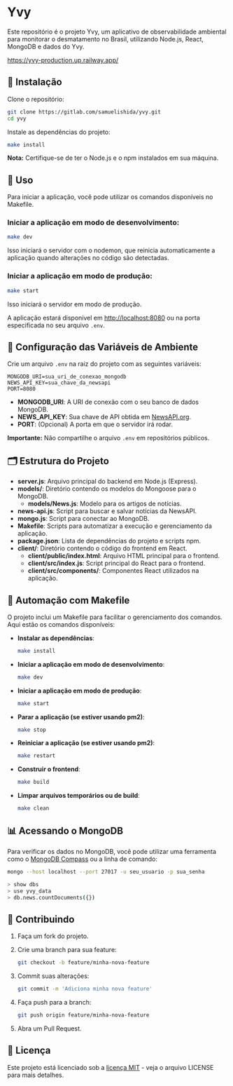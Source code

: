 # Yvy

Este repositório é o projeto Yvy, um aplicativo de observabilidade ambiental para monitorar o desmatamento no Brasil, utilizando Node.js, React, MongoDB e dados do Yvy.

https://yvy-production.up.railway.app/


## 🧰 Instalação

Clone o repositório:

```bash
git clone https://gitlab.com/samuelishida/yvy.git
cd yvy
```

Instale as dependências do projeto:

```bash
make install
```

**Nota:** Certifique-se de ter o Node.js e o npm instalados em sua máquina.

## 🚀 Uso

Para iniciar a aplicação, você pode utilizar os comandos disponíveis no Makefile.

### Iniciar a aplicação em modo de desenvolvimento:

```bash
make dev
```

Isso iniciará o servidor com o nodemon, que reinicia automaticamente a aplicação quando alterações no código são detectadas.

### Iniciar a aplicação em modo de produção:

```bash
make start
```

Isso iniciará o servidor em modo de produção.

A aplicação estará disponível em [http://localhost:8080](http://localhost:8080) ou na porta especificada no seu arquivo `.env`.

## 🔧 Configuração das Variáveis de Ambiente

Crie um arquivo `.env` na raiz do projeto com as seguintes variáveis:

```env
MONGODB_URI=sua_uri_de_conexao_mongodb
NEWS_API_KEY=sua_chave_da_newsapi
PORT=8080
```

- **MONGODB_URI**: A URI de conexão com o seu banco de dados MongoDB.
- **NEWS_API_KEY**: Sua chave de API obtida em [NewsAPI.org](https://newsapi.org).
- **PORT**: (Opcional) A porta em que o servidor irá rodar.

**Importante:** Não compartilhe o arquivo `.env` em repositórios públicos.

## 🗂️ Estrutura do Projeto

- **server.js**: Arquivo principal do backend em Node.js (Express).
- **models/**: Diretório contendo os modelos do Mongoose para o MongoDB.
  - **models/News.js**: Modelo para os artigos de notícias.
- **news-api.js**: Script para buscar e salvar notícias da NewsAPI.
- **mongo.js**: Script para conectar ao MongoDB.
- **Makefile**: Scripts para automatizar a execução e gerenciamento da aplicação.
- **package.json**: Lista de dependências do projeto e scripts npm.
- **client/**: Diretório contendo o código do frontend em React.
  - **client/public/index.html**: Arquivo HTML principal para o frontend.
  - **client/src/index.js**: Script principal do React para o frontend.
  - **client/src/components/**: Componentes React utilizados na aplicação.

## 🚧 Automação com Makefile

O projeto inclui um Makefile para facilitar o gerenciamento dos comandos. Aqui estão os comandos disponíveis:

- **Instalar as dependências**:

  ```bash
  make install
  ```

- **Iniciar a aplicação em modo de desenvolvimento**:

  ```bash
  make dev
  ```

- **Iniciar a aplicação em modo de produção**:

  ```bash
  make start
  ```

- **Parar a aplicação (se estiver usando pm2)**:

  ```bash
  make stop
  ```

- **Reiniciar a aplicação (se estiver usando pm2)**:

  ```bash
  make restart
  ```

- **Construir o frontend**:

  ```bash
  make build
  ```

- **Limpar arquivos temporários ou de build**:

  ```bash
  make clean
  ```

## 📊 Acessando o MongoDB

Para verificar os dados no MongoDB, você pode utilizar uma ferramenta como o [MongoDB Compass](https://www.mongodb.com/try/download/compass) ou a linha de comando:

```bash
mongo --host localhost --port 27017 -u seu_usuario -p sua_senha

> show dbs
> use yvy_data
> db.news.countDocuments({})
```

## 🤝 Contribuindo

1. Faça um fork do projeto.
2. Crie uma branch para sua feature:

   ```bash
   git checkout -b feature/minha-nova-feature
   ```

3. Commit suas alterações:

   ```bash
   git commit -m 'Adiciona minha nova feature'
   ```

4. Faça push para a branch:

   ```bash
   git push origin feature/minha-nova-feature
   ```

5. Abra um Pull Request.

## 📜 Licença

Este projeto está licenciado sob a [licença MIT](LICENSE) - veja o arquivo LICENSE para mais detalhes.

